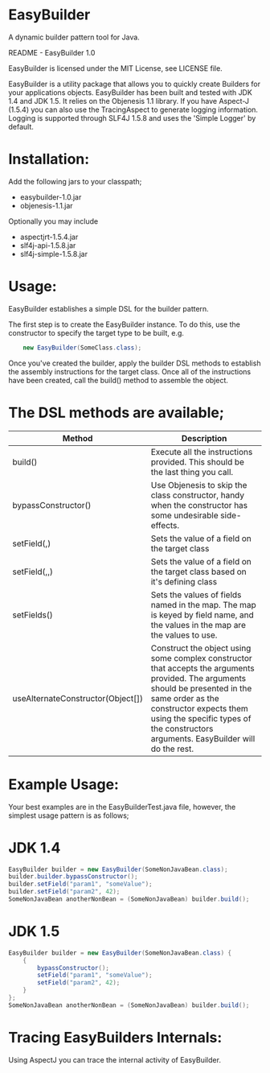 EasyBuilder
===========

A dynamic builder pattern tool for Java.

README - EasyBuilder 1.0

EasyBuilder is licensed under the MIT License, see LICENSE file.

EasyBuilder is a utility package that allows you to quickly create Builders 
for your applications objects. EasyBuilder has been built and tested with 
JDK 1.4 and JDK 1.5. It relies on the Objenesis 1.1 library. If you have 
Aspect-J (1.5.4) you can also use the TracingAspect to generate logging 
information. Logging is supported through SLF4J 1.5.8 and uses the 
'Simple Logger' by default. 

Installation:
===============================
Add the following jars to your classpath;
-	easybuilder-1.0.jar
-	objenesis-1.1.jar

Optionally you may include
-	aspectjrt-1.5.4.jar
-	slf4j-api-1.5.8.jar
-	slf4j-simple-1.5.8.jar

Usage:
===============================
EasyBuilder establishes a simple DSL for the builder pattern. 

The first step is to create the EasyBuilder instance. To do this, use the
constructor to specify the target type to be built, e.g.

```java
	new EasyBuilder(SomeClass.class);
```
	
Once you've created the builder, apply the builder DSL methods to establish the 
assembly instructions for the target class. Once all of the instructions have 
been created, call the build() method to assemble the object. 

The DSL methods are available;
===============================
| Method                     | Description                                      |
| ---------------------------|--------------------------------------------------| 
|build() 					 | Execute all the instructions provided. This should be the last thing you call. |
|bypassConstructor()		 | Use Objenesis to skip the class constructor, handy when the constructor has some undesirable side-effects. |
|setField(<field>,<value>)	 | Sets the value of a field on the target class |
|setField(<field>,<value>,<implementing class>) | Sets the value of a field on the target class based on it's defining class |
|setFields(<map>)			| Sets the values of fields named in the map. The map is keyed by field name, and the values in the map are the values to use. |
|useAlternateConstructor(Object[]) | Construct the object using some complex constructor that accepts the arguments provided. The arguments should be presented in the same order as the constructor expects them using the specific types of the constructors arguments. EasyBuilder will do the rest. |
							
					 
Example Usage:
===============================
Your best examples are in the EasyBuilderTest.java file, however, the simplest 
usage pattern is as follows;

JDK 1.4
===============================
```java
EasyBuilder builder = new EasyBuilder(SomeNonJavaBean.class);
builder.builder.bypassConstructor();
builder.setField("param1", "someValue");
builder.setField("param2", 42);
SomeNonJavaBean anotherNonBean = (SomeNonJavaBean) builder.build();
```

JDK 1.5
===============================
```java
EasyBuilder builder = new EasyBuilder(SomeNonJavaBean.class) {
	{
		bypassConstructor();
		setField("param1", "someValue");
		setField("param2", 42);
	}
};
SomeNonJavaBean anotherNonBean = (SomeNonJavaBean) builder.build();
```
		
Tracing EasyBuilders Internals:
===============================
Using AspectJ you can trace the internal activity of EasyBuilder. 